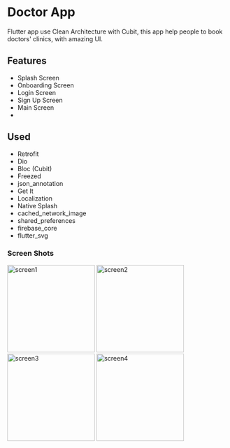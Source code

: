 # Doctor App

Flutter app use Clean Architecture with Cubit, this app help people to book doctors' clinics, with amazing UI.

## Features

- Splash Screen
- Onboarding Screen 
- Login Screen
- Sign Up Screen
- Main Screen
- 

## Used

- Retrofit
- Dio
- Bloc (Cubit)
- Freezed
- json_annotation
- Get It
- Localization
- Native Splash
- cached_network_image
- shared_preferences
- firebase_core
- flutter_svg

### Screen Shots

<div>    
<img src="https://github.com/Moha2001hassan/doctor_app/assets/108886682/0bdfdccc-1cfe-4746-9bc0-11cf9e793956" alt="screen1" width="200">
<img src="https://github.com/Moha2001hassan/doctor_app/assets/108886682/0bdfdccc-1cfe-4746-9bc0-11cf9e793956" alt="screen2" width="200">
<img src="https://github.com/Moha2001hassan/doctor_app/assets/108886682/0bdfdccc-1cfe-4746-9bc0-11cf9e793956" alt="screen3" width="200">
<img src="https://github.com/Moha2001hassan/doctor_app/assets/108886682/0bdfdccc-1cfe-4746-9bc0-11cf9e793956" alt="screen4" width="200">

</div> 







